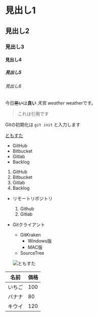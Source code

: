 # 見出し1
## 見出し2
### 見出し3
#### 見出し4
##### 見出し5
###### 見出し6

今日~~悪い~~は**良い** *天気* *weather* weatherです。

>これは引用です

Gitの初期化は `git init` と入力します

[ともすた](https://tomosta.jp) 

- GitHub
- Bitbucket
- Gitlab
- Backlog

1. GitHub
2. Bitbucket
3. Gitlab
4. Backlog

- リモートリポジトリ
  1. Github
  2. Gitlab

- Gitクライアント
  - GitKraken
    - Windows版 
    - MAC版
  - SourceTree

  ![ともすた](https://kids.tomosta.jp/wp-content/uploads/2021/06/logo.svg)
  
 名前 | 価格
 --- | ---
 いちご | 100
 バナナ | 80
 キウイ | 120
 
